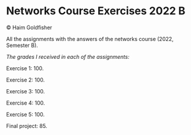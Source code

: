 # Networks Course Exercises 2022 B

© Haim Goldfisher

All the assignments with the answers of the networks course (2022, Semester B).

*The grades I received in each of the assignments:*

Exercise 1: 100.

Exercise 2: 100.

Exercise 3: 100.

Exercise 4: 100.

Exercise 5: 100.

Final project: 85.
